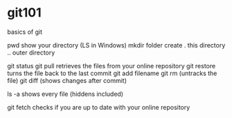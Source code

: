 # git101
basics of git

pwd  show your directory (LS in Windows)
mkdir folder create
. this directory
.. outer directory

git status
git pull retrieves the files from your online repository
git restore turns the file back to the last commit
git add filename
git rm (untracks the file)
git diff (shows changes after commit)

ls -a shows every file (hiddens included)


git fetch checks if you are up to date with your online repository